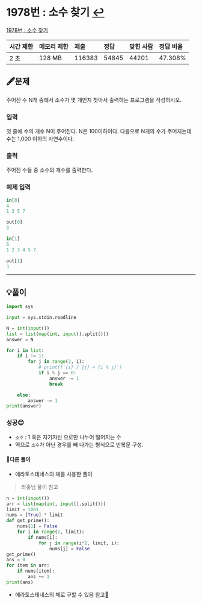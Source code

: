 # 1978번 : 소수 찾기 [↩](../../acmicpc)

[1978번 : 소수 찾기](https://www.acmicpc.net/problem/1978)

| 시간 제한 | 메모리 제한 | 제출   | 정답  | 맞힌 사람 | 정답 비율 |
| :-------- | :---------- | :----- | :---- | :-------- | :-------- |
| 2 초      | 128 MB      | 116383 | 54845 | 44201     | 47.308%   |

## 🖋️문제

주어진 수 N개 중에서 소수가 몇 개인지 찾아서 출력하는 프로그램을 작성하시오.

### 입력

첫 줄에 수의 개수 N이 주어진다. N은 100이하이다. 다음으로 N개의 수가 주어지는데 수는 1,000 이하의 자연수이다.

### 출력

주어진 수들 중 소수의 개수를 출력한다.

### 예제 입력

```python
in[0]
4
1 3 5 7

out[0]
3

in[1]
6
1 2 3 4 5 7

out[1]
3

```

---

## 💡풀이

```python
import sys

input = sys.stdin.readline

N = int(input())
list = list(map(int, input().split()))
answer = N

for i in list:
    if i != 1:
        for j in range(2, i):
            # print(f'{i} / {j} = {i % j}')
            if i % j == 0:
                answer -= 1
                break

    else:
        answer -= 1
print(answer)
```

###  성공😊

* `소수` : 1 혹은 자기자신 으로만 나누어 떨어지는 수
* 역으로 `소수`가 아닌 경우를 빼 나가는 형식으로 반복문 구성.

#### 🤝다른 풀이

* 에라토스테네스의 체를 사용한 풀이
> 좌홍님 풀이 참고
```python
n = int(input())
arr = list(map(int, input().split()))
limit = 1001
nums = [True] * limit
def get_prime():
    nums[1] = False
    for i in range(2, limit):
        if nums[i]:
            for j in range(i*2, limit, i):
                nums[j] = False
get_prime()
ans = 0
for item in arr:
    if nums[item]:
        ans += 1
print(ans)
```
* 에라토스테네스의 체로 구할 수 있음 참고[🔗](https://wikidocs.net/21638)


